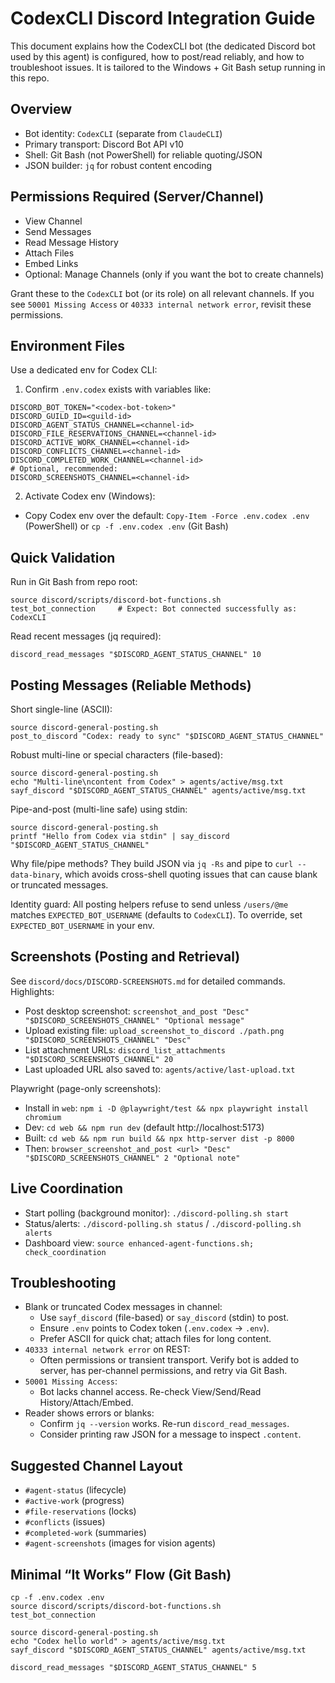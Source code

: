 # CodexCLI Discord Integration Guide

This document explains how the CodexCLI bot (the dedicated Discord bot used by this agent) is configured, how to post/read reliably, and how to troubleshoot issues. It is tailored to the Windows + Git Bash setup running in this repo.

## Overview
- Bot identity: `CodexCLI` (separate from `ClaudeCLI`)
- Primary transport: Discord Bot API v10
- Shell: Git Bash (not PowerShell) for reliable quoting/JSON
- JSON builder: `jq` for robust content encoding

## Permissions Required (Server/Channel)
- View Channel
- Send Messages
- Read Message History
- Attach Files
- Embed Links
- Optional: Manage Channels (only if you want the bot to create channels)

Grant these to the `CodexCLI` bot (or its role) on all relevant channels. If you see `50001 Missing Access` or `40333 internal network error`, revisit these permissions.

## Environment Files
Use a dedicated env for Codex CLI:

1) Confirm `.env.codex` exists with variables like:
```
DISCORD_BOT_TOKEN="<codex-bot-token>"
DISCORD_GUILD_ID=<guild-id>
DISCORD_AGENT_STATUS_CHANNEL=<channel-id>
DISCORD_FILE_RESERVATIONS_CHANNEL=<channel-id>
DISCORD_ACTIVE_WORK_CHANNEL=<channel-id>
DISCORD_CONFLICTS_CHANNEL=<channel-id>
DISCORD_COMPLETED_WORK_CHANNEL=<channel-id>
# Optional, recommended:
DISCORD_SCREENSHOTS_CHANNEL=<channel-id>
```

2) Activate Codex env (Windows):
- Copy Codex env over the default: `Copy-Item -Force .env.codex .env` (PowerShell) or `cp -f .env.codex .env` (Git Bash)

## Quick Validation
Run in Git Bash from repo root:

```
source discord/scripts/discord-bot-functions.sh
test_bot_connection     # Expect: Bot connected successfully as: CodexCLI
```

Read recent messages (jq required):
```
discord_read_messages "$DISCORD_AGENT_STATUS_CHANNEL" 10
```

## Posting Messages (Reliable Methods)

Short single-line (ASCII):
```
source discord-general-posting.sh
post_to_discord "Codex: ready to sync" "$DISCORD_AGENT_STATUS_CHANNEL"
```

Robust multi-line or special characters (file-based):
```
source discord-general-posting.sh
echo "Multi-line\ncontent from Codex" > agents/active/msg.txt
sayf_discord "$DISCORD_AGENT_STATUS_CHANNEL" agents/active/msg.txt
```

Pipe-and-post (multi-line safe) using stdin:
```
source discord-general-posting.sh
printf "Hello from Codex via stdin" | say_discord "$DISCORD_AGENT_STATUS_CHANNEL"
```

Why file/pipe methods? They build JSON via `jq -Rs` and pipe to `curl --data-binary`, which avoids cross-shell quoting issues that can cause blank or truncated messages.

Identity guard: All posting helpers refuse to send unless `/users/@me` matches `EXPECTED_BOT_USERNAME` (defaults to `CodexCLI`). To override, set `EXPECTED_BOT_USERNAME` in your env.

## Screenshots (Posting and Retrieval)
See `discord/docs/DISCORD-SCREENSHOTS.md` for detailed commands. Highlights:
- Post desktop screenshot: `screenshot_and_post "Desc" "$DISCORD_SCREENSHOTS_CHANNEL" "Optional message"`
- Upload existing file: `upload_screenshot_to_discord ./path.png "$DISCORD_SCREENSHOTS_CHANNEL" "Desc"`
- List attachment URLs: `discord_list_attachments "$DISCORD_SCREENSHOTS_CHANNEL" 20`
- Last uploaded URL also saved to: `agents/active/last-upload.txt`

Playwright (page-only screenshots):
- Install in `web`: `npm i -D @playwright/test && npx playwright install chromium`
- Dev: `cd web && npm run dev` (default http://localhost:5173)
- Built: `cd web && npm run build && npx http-server dist -p 8000`
- Then: `browser_screenshot_and_post <url> "Desc" "$DISCORD_SCREENSHOTS_CHANNEL" 2 "Optional note"`

## Live Coordination
- Start polling (background monitor): `./discord-polling.sh start`
- Status/alerts: `./discord-polling.sh status` / `./discord-polling.sh alerts`
- Dashboard view: `source enhanced-agent-functions.sh; check_coordination`

## Troubleshooting
- Blank or truncated Codex messages in channel:
  - Use `sayf_discord` (file-based) or `say_discord` (stdin) to post.
  - Ensure `.env` points to Codex token (`.env.codex` → `.env`).
  - Prefer ASCII for quick chat; attach files for long content.
- `40333 internal network error` on REST:
  - Often permissions or transient transport. Verify bot is added to server, has per-channel permissions, and retry via Git Bash.
- `50001 Missing Access`:
  - Bot lacks channel access. Re-check View/Send/Read History/Attach/Embed.
- Reader shows errors or blanks:
  - Confirm `jq --version` works. Re-run `discord_read_messages`.
  - Consider printing raw JSON for a message to inspect `.content`.

## Suggested Channel Layout
- `#agent-status` (lifecycle)
- `#active-work` (progress)
- `#file-reservations` (locks)
- `#conflicts` (issues)
- `#completed-work` (summaries)
- `#agent-screenshots` (images for vision agents)

## Minimal “It Works” Flow (Git Bash)
```
cp -f .env.codex .env
source discord/scripts/discord-bot-functions.sh
test_bot_connection

source discord-general-posting.sh
echo "Codex hello world" > agents/active/msg.txt
sayf_discord "$DISCORD_AGENT_STATUS_CHANNEL" agents/active/msg.txt

discord_read_messages "$DISCORD_AGENT_STATUS_CHANNEL" 5
```
